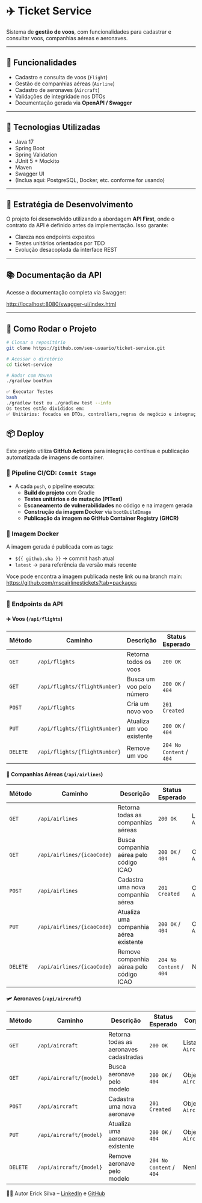 # ✈️ Ticket Service

Sistema de **gestão de voos**, com funcionalidades para cadastrar e consultar voos, companhias aéreas e aeronaves.

---

## 📌 Funcionalidades

- Cadastro e consulta de voos (`Flight`)
- Gestão de companhias aéreas (`Airline`)
- Cadastro de aeronaves (`Aircraft`)
- Validações de integridade nos DTOs
- Documentação gerada via **OpenAPI / Swagger**

---

## 🚀 Tecnologias Utilizadas

- Java 17
- Spring Boot
- Spring Validation
- JUnit 5 + Mockito
- Maven
- Swagger UI
- (Inclua aqui: PostgreSQL, Docker, etc. conforme for usando)

---

## 🧪 Estratégia de Desenvolvimento

O projeto foi desenvolvido utilizando a abordagem **API First**, onde o contrato da API é definido antes da implementação. Isso garante:

- Clareza nos endpoints expostos
- Testes unitários orientados por TDD
- Evolução desacoplada da interface REST

---

## 📚 Documentação da API

Acesse a documentação completa via Swagger:

[http://localhost:8080/swagger-ui/index.html](http://localhost:8080/swagger-ui/index.html)

---

## 🧰 Como Rodar o Projeto

```bash
# Clonar o repositório
git clone https://github.com/seu-usuario/ticket-service.git

# Acessar o diretório
cd ticket-service

# Rodar com Maven
./gradlew bootRun

```
```bash
✅ Executar Testes
bash
./gradlew test ou ./gradlew test --info
Os testes estão divididos em:
✅ Unitários: focados em DTOs, controllers,regras de negócio e integração
```

## 📦 Deploy

Este projeto utiliza **GitHub Actions** para integração contínua e publicação automatizada de imagens de container.

### 🔁 Pipeline CI/CD: `Commit Stage`

- A cada `push`, o pipeline executa:
  - **Build do projeto** com Gradle
  - **Testes unitários e de mutação (PITest)**
  - **Escaneamento de vulnerabilidades** no código e na imagem gerada
  - **Construção da imagem Docker** via `bootBuildImage`
  - **Publicação da imagem no GitHub Container Registry (GHCR)**

### 🐳 Imagem Docker

A imagem gerada é publicada com as tags:
- `${{ github.sha }}` → commit hash atual
- `latest` → para referência da versão mais recente

Voce pode encontra a imagem publicada neste link ou na branch main: 
https://github.com/mscairlinestickets?tab=packages


---

### 📮 Endpoints da API

#### ✈️ Voos (`/api/flights`)

| Método   | Caminho                        | Descrição                                 | Status Esperado        | Corpo de Resposta                   |
|----------|-------------------------------|-------------------------------------------|--------------------------|-------------------------------------|
| `GET`    | `/api/flights`                | Retorna todos os voos                     | `200 OK`                 | Lista de `FlightDtoResponse`        |
| `GET`    | `/api/flights/{flightNumber}` | Busca um voo pelo número                  | `200 OK` / `404`         | Objeto `FlightDtoResponse` ou erro  |
| `POST`   | `/api/flights`                | Cria um novo voo                          | `201 Created`            | Objeto `FlightDtoResponse`          |
| `PUT`    | `/api/flights/{flightNumber}` | Atualiza um voo existente                 | `200 OK` / `404`         | Objeto `FlightDtoResponse`          |
| `DELETE` | `/api/flights/{flightNumber}` | Remove um voo                             | `204 No Content` / `404` | Nenhum corpo                        |

#### 🛫 Companhias Aéreas (`/api/airlines`)

| Método   | Caminho                         | Descrição                                 | Status Esperado          | Corpo de Resposta               |
|----------|----------------------------------|-------------------------------------------|---------------------------|----------------------------------|
| `GET`    | `/api/airlines`                | Retorna todas as companhias aéreas        | `200 OK`                  | Lista de `AirlineDtoResponse`   |
| `GET`    | `/api/airlines/{icaoCode}`     | Busca companhia aérea pelo código ICAO    | `200 OK` / `404`          | Objeto `AirlineDtoResponse`     |
| `POST`   | `/api/airlines`                | Cadastra uma nova companhia aérea         | `201 Created`             | Objeto `AirlineDtoResponse`     |
| `PUT`    | `/api/airlines/{icaoCode}`     | Atualiza uma companhia aérea existente    | `200 OK` / `404`          | Objeto `AirlineDtoResponse`     |
| `DELETE` | `/api/airlines/{icaoCode}`     | Remove companhia aérea pelo código ICAO   | `204 No Content` / `404`  | Nenhum corpo                    |

#### 🛩️ Aeronaves (`/api/aircraft`)

| Método   | Caminho                         | Descrição                                  | Status Esperado           | Corpo de Resposta               |
|----------|----------------------------------|--------------------------------------------|----------------------------|----------------------------------|
| `GET`    | `/api/aircraft`                | Retorna todas as aeronaves cadastradas     | `200 OK`                   | Lista de `AircraftDtoResponse`  |
| `GET`    | `/api/aircraft/{model}`        | Busca aeronave pelo modelo                 | `200 OK` / `404`           | Objeto `AircraftDtoResponse`    |
| `POST`   | `/api/aircraft`                | Cadastra uma nova aeronave                 | `201 Created`              | Objeto `AircraftDtoResponse`    |
| `PUT`    | `/api/aircraft/{model}`        | Atualiza uma aeronave existente            | `200 OK` / `404`           | Objeto `AircraftDtoResponse`    |
| `DELETE` | `/api/aircraft/{model}`        | Remove aeronave pelo modelo                | `204 No Content` / `404`   | Nenhum corpo                    |


👨‍💻 Autor
Erick Silva – [LinkedIn](https://www.linkedin.com/in/erick-silva-414098225/) e [GitHub](https://github.com/erickknsilva)






